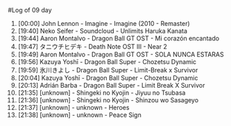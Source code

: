 #Log of 09 day

1. [00:00] John Lennon - Imagine - Imagine (2010 - Remaster)
1. [19:40] Neko Seifer - Soundcloud - Unlimits Haruka Kanata
1. [19:44] Aaron Montalvo - Dragon Ball GT OST - Mi corazón encantado
1. [19:47] タニウチヒデキ - Death Note OST III - Near 2
1. [19:49] Aaron Montalvo - Dragon Ball GT OST - SOLA NUNCA ESTARAS
1. [19:56] Kazuya Yoshī - Dragon Ball Super - Chozetsu Dynamic
1. [19:59] 氷川きよし - Dragon Ball Super - Limit-Break x Survivor
1. [20:04] Kazuya Yoshī - Dragon Ball Super - Chozetsu Dynamic
1. [20:13] Adrián Barba - Dragon Ball Super - Limit Break X Survivor
1. [21:35] [unknown] - Shingeki no Kyojin - Jiyuu no Tsubasa
1. [21:36] [unknown] - Shingeki no Kyojin - Shinzou wo Sasageyo
1. [21:37] [unknown] - unknown - Heroes
1. [21:38] [unknown] - unknown - Peace Sign
